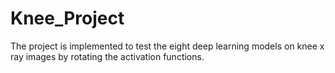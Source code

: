 # Knee_Project
The project is implemented to test the eight deep learning models on knee x ray images by rotating the activation functions.
